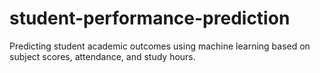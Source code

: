 # student-performance-prediction
Predicting student academic outcomes using machine learning based on subject scores, attendance, and study hours.
